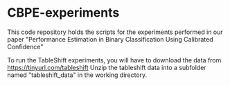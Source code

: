 # CBPE-experiments
This code repository holds the scripts for the experiments performed in our paper "Performance Estimation in Binary Classification Using Calibrated Confidence"

To run the TableShift experiments, you will have to download the data from https://tinyurl.com/tableshift
Unzip the tableshift data into a subfolder named "tableshift_data" in the working directory.
